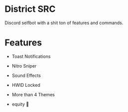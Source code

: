 # District SRC
Discord selfbot with a shit ton of features and commands.

# Features
- Toast Notifications
- Nitro Sniper
- Sound Effects
- HWID Locked
- More than 4 Themes

  
- equity 🍷
